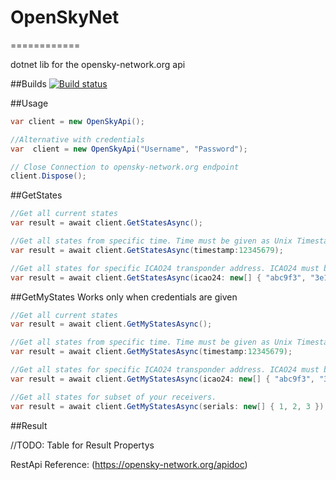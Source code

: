 # OpenSkyNet
============

dotnet lib for the opensky-network.org api

##Builds
[![Build status](https://ci.appveyor.com/api/projects/status/gwga69d3bnlmis7k?svg=true)](https://ci.appveyor.com/project/schulz3000/openskynet)

##Usage

```csharp
var client = new OpenSkyApi();

//Alternative with credentials
var  client = new OpenSkyApi("Username", "Password");

// Close Connection to opensky-network.org endpoint
client.Dispose();
```

##GetStates
```csharp
//Get all current states
var result = await client.GetStatesAsync();

//Get all states from specific time. Time must be given as Unix Timestamp.
var result = await client.GetStatesAsync(timestamp:12345679);

//Get all states for specific ICAO24 transponder address. ICAO24 must be given in hex representation.
var result = await client.GetStatesAsync(icao24: new[] { "abc9f3", "3e1bf9" });
```

##GetMyStates
Works only when credentials are given
```csharp
//Get all current states
var result = await client.GetMyStatesAsync();

//Get all states from specific time. Time must be given as Unix Timestamp.
var result = await client.GetMyStatesAsync(timestamp:12345679);

//Get all states for specific ICAO24 transponder address. ICAO24 must be given in hex representation.
var result = await client.GetMyStatesAsync(icao24: new[] { "abc9f3", "3e1bf9" });

//Get all states for subset of your receivers.
var result = await client.GetMyStatesAsync(serials: new[] { 1, 2, 3 });
```
##Result

//TODO: Table for Result Propertys


RestApi Reference: (https://opensky-network.org/apidoc)